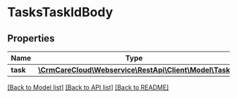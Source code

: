 # TasksTaskIdBody

## Properties
Name | Type | Description | Notes
------------ | ------------- | ------------- | -------------
**task** | [**\CrmCareCloud\Webservice\RestApi\Client\Model\Task**](Task.md) |  | 

[[Back to Model list]](../../README.md#documentation-for-models) [[Back to API list]](../../README.md#documentation-for-api-endpoints) [[Back to README]](../../README.md)

